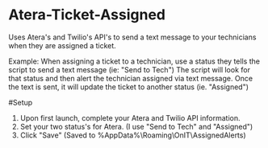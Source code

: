 # Atera-Ticket-Assigned
Uses Atera's and Twilio's API's to send a text message to your technicians when they are assigned a ticket.

Example:
When assigning a ticket to a technician, use a status they tells the script to send a text message (ie: "Send to Tech")
The script will look for that status and then alert the technician assigned via text message. Once the text is sent, it will update the ticket to another status (ie. "Assigned")

#Setup
1. Upon first launch, complete your Atera and Twilio API information.
2. Set your two status's for Atera. (I use "Send to Tech" and "Assigned")
3. Click "Save" (Saved to %AppData%\Roaming\OnIT\AssignedAlerts)
